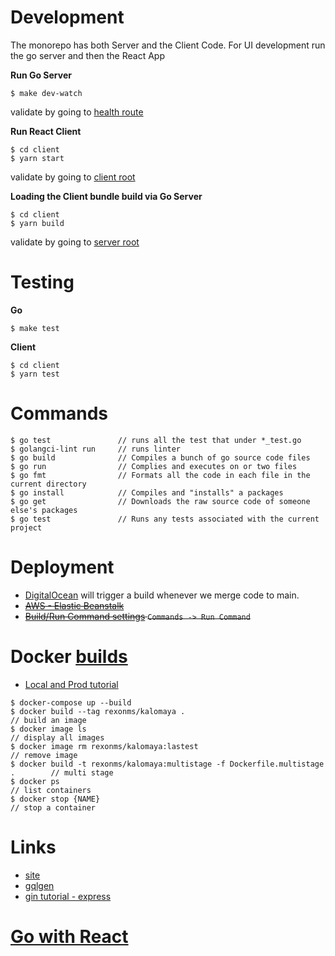 # Development

The monorepo has both Server and the Client Code. For UI development run the go server and then the React App

**Run Go Server**

```
$ make dev-watch
```

validate by going to [health route](http://localhost:8080/health)

**Run React Client**

```
$ cd client
$ yarn start
```

validate by going to [client root](http://localhost:3000)

**Loading the Client bundle build via Go Server**

```
$ cd client
$ yarn build
```

validate by going to [server root](http://localhost:8080)

# Testing

**Go**

```
$ make test
```

**Client**

```
$ cd client
$ yarn test

```

# Commands

```
$ go test               // runs all the test that under *_test.go
$ golangci-lint run     // runs linter
$ go build              // Compiles a bunch of go source code files
$ go run                // Complies and executes on or two files
$ go fmt                // Formats all the code in each file in the current directory
$ go install            // Compiles and "installs" a packages
$ go get                // Downloads the raw source code of someone else's packages
$ go test               // Runs any tests associated with the current project
```

# Deployment

- [DigitalOcean](https://cloud.digitalocean.com/apps/a84ca4a3-00f1-4d72-b564-ce2ebf32c56b/overview?i=6e90ac) will trigger a build whenever we merge code to main.
- ~~[AWS - Elastic Beanstalk](https://us-east-1.console.aws.amazon.com/elasticbeanstalk/home?region=us-east-1#/gettingStarted)~~
- ~~[Build/Run Command settings](https://cloud.digitalocean.com/apps/a84ca4a3-00f1-4d72-b564-ce2ebf32c56b/settings/kalomaya?i=6e90ac) `Commands -> Run Command`~~

# Docker [builds](https://docs.docker.com/language/golang/build-images/)

- [Local and Prod tutorial](https://semaphoreci.com/community/tutorials/how-to-deploy-a-go-web-application-with-docker)

```
$ docker-compose up --build
$ docker build --tag rexonms/kalomaya .                                         // build an image
$ docker image ls                                                               // display all images
$ docker image rm rexonms/kalomaya:lastest                                      // remove image
$ docker build -t rexonms/kalomaya:multistage -f Dockerfile.multistage .        // multi stage
$ docker ps                                                                     // list containers
$ docker stop {NAME}                                                            // stop a container
```

# Links

- [site](https://kalomaya-go-9vrl2.ondigitalocean.app/)
- [gqlgen](https://gqlgen.com/getting-started/)
- [gin tutorial - express](https://www.youtube.com/watch?v=LOn1GUsjOF4&ab_channel=DavidAlsh)

# [Go with React](https://medium.com/@synapticsynergy/serving-a-react-app-with-golang-using-gin-c6402ee64a4b)
